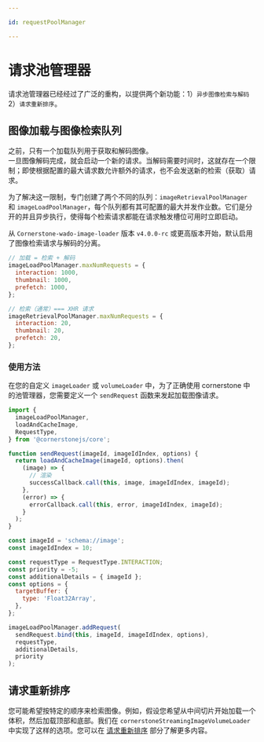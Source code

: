 ```yaml
---

id: requestPoolManager

---
```


# 请求池管理器

请求池管理器已经经过了广泛的重构，以提供两个新功能：1）`异步图像检索与解码` 2）`请求重新排序`。

## 图像加载与图像检索队列

之前，只有一个加载队列用于获取和解码图像。  
一旦图像解码完成，就会启动一个新的请求。当解码需要时间时，这就存在一个限制；即使根据配置的最大请求数允许额外的请求，也不会发送新的检索（获取）请求。

为了解决这一限制，专门创建了两个不同的队列：`imageRetrievalPoolManager` 和 `imageLoadPoolManager`，每个队列都有其可配置的最大并发作业数。它们是分开的并且异步执行，使得每个检索请求都能在请求触发槽位可用时立即启动。

从 `Cornerstone-wado-image-loader` 版本 `v4.0.0-rc` 或更高版本开始，默认启用了图像检索请求与解码的分离。

```js
// 加载 = 检索 + 解码
imageLoadPoolManager.maxNumRequests = {
  interaction: 1000,
  thumbnail: 1000,
  prefetch: 1000,
};

// 检索（通常）=== XHR 请求
imageRetrievalPoolManager.maxNumRequests = {
  interaction: 20,
  thumbnail: 20,
  prefetch: 20,
};
```

### 使用方法

在您的自定义 `imageLoader` 或 `volumeLoader` 中，为了正确使用 cornerstone 中的池管理器，您需要定义一个 `sendRequest` 函数来发起加载图像请求。

```js
import {
  imageLoadPoolManager,
  loadAndCacheImage,
  RequestType,
} from '@cornerstonejs/core';

function sendRequest(imageId, imageIdIndex, options) {
  return loadAndCacheImage(imageId, options).then(
    (image) => {
      // 渲染
      successCallback.call(this, image, imageIdIndex, imageId);
    },
    (error) => {
      errorCallback.call(this, error, imageIdIndex, imageId);
    }
  );
}

const imageId = 'schema://image';
const imageIdIndex = 10;

const requestType = RequestType.INTERACTION;
const priority = -5;
const additionalDetails = { imageId };
const options = {
  targetBuffer: {
    type: 'Float32Array',
  },
};

imageLoadPoolManager.addRequest(
  sendRequest.bind(this, imageId, imageIdIndex, options),
  requestType,
  additionalDetails,
  priority
);
```

## 请求重新排序

您可能希望按特定的顺序来检索图像。例如，假设您希望从中间切片开始加载一个体积，然后加载顶部和底部。我们在 `cornerstoneStreamingImageVolumeLoader` 中实现了这样的选项。您可以在 [请求重新排序](../streaming-image-volume/re-order) 部分了解更多内容。